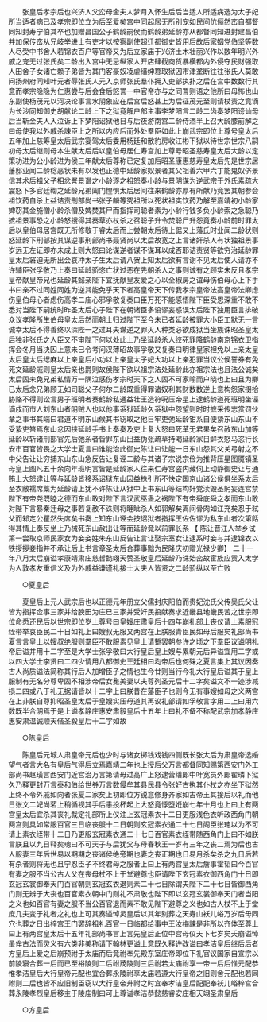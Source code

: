 <!-- { "loadSidebar": true } -->
　　张皇后孝宗后也兴济人父峦母金夫人梦月入怀生后后当适人所适病选为太子妃所当适者病已及孝宗即位立为后至爱矣宫中同起居无所别宠如民间伉俪然峦自都督同知封寿宁伯其卒也加赠昌国公子鹤龄嗣侯而鹤龄弟延龄亦从都督同知进封建昌伯并加保传峦从兄岐举进士有吏才以按察副使超迁都御史皆用后故后家姻党伯坚等数人尽受中书舍人若锦衣百户等官帝又为后立家庙于兴济土木壮丽兴作以数年明兴外戚之宠无过张氏矣二龄出入宫中无忌纵家人开店肆截商货暴横都内外侵夺民财强取人田舍子女诸亡赖子弟皆为其门客豪奴凌虐缙绅篡取狱囚市津垄断往往张氏人莫敢问扬州府同知叶元者辱张氏人元入京师张氏羣仆拥入吏部执扑之后在宫中数数行其意而孝宗隐隐为仁惠尝与后会食后怒詈一中官帝亦与之同詈则语之他所曰母怖也山东副使杨茂元以河决论事言水阴象应在后宫后怒甚上为后征茂元至则请杖责之竟谪为长沙同知御史胡献论二龄上下之狱竟解户部主事李梦阳言二龄二齿奏梦阳谤讪母后当斩金夫人入泣诉上下梦阳诏狱他日与后夜游南宫二龄侍酒半上召大龄膝前解之曰母使我以外戚杀諌臣上之所以内应后而外处羣臣如此上崩武宗即位上尊号皇太后五年加上慈筹皇太后武宗宴驾太后委用杨廷和散豹房收江彬下狱以待世宗世宗八嗣初母太后继则母本生献太后后以皇伯毋居仁寿宫加上尊号昭圣慈寿皇太后大龄以定策功进为公小龄进为侯三年献太后尊称已定复加后昭圣康惠慈寿皇太后先是世宗居藩邸业闻二龄稔恶状未有以发也正德中延龄家奴景者其父祖善六甲六丁能鬼奴侪景信其术后祖父子相忿詈景谮之小龄逐之祖怒奏小龄与景阴谋为逆武宗于外氏素疏大震怒下多官廷鞫之延龄兄弟阖门惶惧太后居间往来鹤龄亦厚有所献乃竟罢其朝参会祖饮药自杀上益诘责刑部尚书张子麟等究祖所以死状祖实饮药乃解至嘉靖初小龄家婢窃其金施僧小龄杀僧及婢焚其尸而指挥司聪者素为小龄行钱多负小龄索之急聪乃摭祖景事恐之小龄怒搜得其奏草亦杖杀之召聪子升令焚聪尸升怨竟奏小龄前时罪太后以皇伯母居宫既无所修敬于睿太后而上尝朝太后待上倨又上藩氏时业闻二龄状则怒延龄下刑部按其谋逆事刑部尚书聂贤尚以太后故宽之上言诸奸杀人有状独祖景事岁远无左证即亦未成上则大怒曰论谋逆者谋不谋耳以成否耶诘责贤等欲穷治延龄罪皇太后窘迫无所出会哀冲太子生太后请八贺上知太后欲有言谢不见太后使人请亦不许辅臣张孚敬乃上奏曰延龄骄恣亡状过恶在先朝杀人之事则诚有之顾实未反且孝宗皇帝献皇帝兄也延龄其懿亲陛下宜抚献皇友爱之心以全椒房之谊母伤伯母心上下手书曰亲不过同姓同姓为逆其能免乎天下者高皇帝天下传我孝宗皇帝法高皇帝法卿虑伤皇伯母心者虑伤高孝二庙心邪孚敬复奏曰臣万死不能感悟陛下臣受恩深重不敢不悉对当陛下嗣统时昨圣太后心子陛下在朝诸臣多设谬妄惑误太后陛下独用臣言排破众议孝隆所生伯母皇太后然而朝士归过陛下至今未已者延龄被罪大小臣工默无一言诚幸太后不得善终以深陛一之过耳夫谋逆之罪灭人种类必欲成狱当坐族诛昭圣皇太后独非张氏之人臣又不审陛下何以处此上乃坐延龄杀人绞死罪降鹤龄南京锦衣卫指挥会冬月当决囚上意未巳令考问汉薄昭故事孚敬又复奏曰明律皇家袒免以上亲太皇太后皇太后缌麻以上亲皇后小功以上亲皇太子妃大功以上亲犯罪当议公侯誓券有免死文延龄戚则皇太后亲也爵则故侯陛下欲以祖宗法处延龄此亦祖宗法也且法公诚矣太后固未免兄弟私情万一隅泣感伤孝宗时天下之人固不可家喻而户晓也上曰且为卿已太后念兄弟顾无如司聪父子何尔二龄既重得罪诸奴利其财数数逆上意构怨家掇拾胁赂不得则讼言男子班明者奏鹤龄私通益壮王造符呪压帝星上逮鹤龄道死班明坐诬谪戍而市人刘东山者阴贼人也以他事系狱延龄久系狱中怨望则时时摭采传志赏罚伙章之事书其端曰君道不明东山候其书窃取之他日牢吏弛延龄钳系自便絷东山东山不受絷吏笞焉东山忿因挟延龄手书上奏奏及吏上复大怒曰死革无君果矣召赦东山加等延龄以斩诸刑部官先后弛系者皆罪东山出益伪张疏草持喝延龄家日鲜衣怒马恣行长安市百官皆畏之大学士夏言曰谁能治此御史陈让曰让能一日东山怨其父关弓射之不中父告让让穷捕东山东山急反告让复诬二龄与其诸子宗说宗俭为推背压星图魇镇圣母皇上图凡五十余向年班明言皆是延龄家人往来仁寿宫盗内藏伺上动静御史让与通贿上大怒逮让等与延龄皆移系诏狱东山因益株引所不快定国京山诸公侯俱坐系太后至衣敝襦席藁为延龄请上犹不许陈让从狱中上书东山等结构奸党渎毁圣躬妄连宫禁陛下有帝尧既睦之德而东山敢对陛下言汉武巫蛊之祸陛下有帝舜底舜之孝而东山敢对陛下言暴秦迁母之事若复赦不诛则将睚眦杀人如郭解矣离间骨肉如江充矣忍于弒父而邾定公瞿然失席矣书奏上知东山诬会按诏狱者指挥王佐佐谬为私东山者次第餂得其情上奏反坐上乃械死东山赦出让等而延龄竟以前罪长系 【 陈让晋江人举乡试第一尝取京师民家女为妾妾姓朱东山反告让言让娶宗室女让逮系时妾与并逮锦衣以铁拶拶妾指并不承让后上书言章圣太后合葬事黜为民隆庆初赠光禄少卿】 二十一年八月太后崩谥孝康靖肃庄慈哲懿翊天赞圣敬皇后延龄乃诛始峦故宦族应贡入太学为人敦孝友重信义及为外戚益谦谨礼接士大夫人皆贤之二龄骄纵以至亡败 

　　○夏皇后 

　　夏皇后上元人武宗后也以正德元年册立父儒封庆阳伯而贵妃沈氏父传吴氏父让皆为指挥佥事三家并给腴田为庄已三家并受奸民投献奏求近畿县地畿民苦之世宗即位命悉还民后以世宗即位岁上尊号曰皇嫂庄肃皇后十四年崩礼部上丧仪请上素服冠绖带举哀臣民二十日如礼上曰嫂叔无服又两宫在上朕服青臣民如母后服矣礼部尚书夏言言皇上以嫂叔绝服则羣臣不敢服素见皇上请蹔罢朝参许之顷之下羣臣议谥明礼帝后谥并用十二字至是大学士张孚敬曰大行皇后皇上嫂与累朝元后异谥宜用二字或以四大学士李贤曰二四少请用八都御史王廷相曰均帝后也何殊之夏言集上其议因奏古人尚质谥法简称其行后人加增臣子之情也生今廿则当行今礼大行皇后谥其于皇上服制有无名分尊卑固不相涉帝后女毚美妻以夫尊列圣元后十二字矣谥文不一迹涉减损二四或八于礼无据请皆以十二字上曰朕昔在藩臣子也则今无有事嫂如母之义两宫在上非朕自尊抑昭圣皇太后于皇嫂实压母道其再议礼部请如孚敬言字用二上曰用六数既半合阴焉于是上谥孝静庄惠安肃毅皇后十五年上曰礼不备不称配武宗加孝静庄惠安肃温诚顺天偕圣毅皇后十二字如故 

　　○陈皇后 

　　陈皇后元城人肃皇帝元后也少时与诸女掷钱戏钱四侧既长张太后为肃皇帝选婚望气者言大名有皇后气得后立焉嘉靖二年也上授后父万言都督同知赐第西安门外工部尚书赵璜言西安门近宫治万言第请毋过高广上怒逮营缮郎中叶宽员外郎翟璘下狱久乃释更封万言泰和伯给世券万言数侵牟其县民县令张好古执其仆杖之亦坐下狱然上终不令外戚如向者张夏二家矣上初即位方锐意修身齐家如古帝王其接后以礼而他日张文二妃尚茗上稍循视其手后恚投杯起上大怒竟悸堕姙崩七年十月也上曰上有两宫皇太后宜杀其丧礼裁定礼部所上仪注上玄冠素衣十二日更服浅色衣听政西角门朝两宫则具如常服百官三日临丧服十二日朝则玄冠素衣通二十七日阁臣张璁以为不可请上素衣绖带十二日乃更服玄冠素衣通二十七日百官素衣绖带随西角门上曰不如朕言朕且以九日释矣璁曰不可天子与后犹父与母春秋王一岁有三年之丧二焉为后也古人服妻三年后世易以期期之丧诸侯绝旁期也妻之丧正期也日易月杀矣杀之九日后若有杀者则将无也且宁忍臣子不终君母之服者上曰上有两宫皇太后詹事霍韬曰今百官有妻之服不当公古人父在丧母杖不上于堂避尊也臣请陛下玄冠素衣御西角门十日即玄冠玄裳御奉天门百官朝则玄冠玄衣退则素二十七日除谓夫陛下二十七日皆御西角门则无辨于大丧也百官素衣朝中门则礼不肃敬也陛下即以玄冠玄裳御奉天门者当阳之义也如百官有妻之服不当公百官退而素不敢见陛下避尊之义也如古人杖不上于堂庶几夫变于礼者之礼也上可其奏谥悼灵皇后以其年别葬之天寿山袄儿峪万岁后毋同穴也葬之日出梓宫王门罢辞祖礼百官一日临都给事中王汝梅諌是非所以齐体至尊上曰上有两宫皇太后十五年礼部尚书言上言先皇后正位中宫母仪天下七岁矣夭崩谥悼虽侔古法而灵义有六类非美称请下翰林更谥上意既久释许改谥曰孝洁皇后继后后者方皇后上爱之后崩预祔于太庙而后竟祔奉先殿东室庄帝即位下礼官议国家自宣宗以前陵寝合葬一后而已至裕陵则二后祔荗陵则三后祔若太庙祔享一帝一后后惟元配恭惟孝洁皇后大行皇帝元配也宜合葬永陵祔享太庙若遵大行皇帝之旧则舍元配也若同祔则二后也皆不应旧制臣窃以大行皇帝升祔之时宜奉孝洁皇后配配奉袄儿峪梓宫合葬永陵孝烈皇后移主于陵庙制曰可上尊谥孝洁恭懿慈睿安庄相天翊圣肃皇后 

　　○方皇后 

